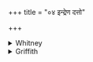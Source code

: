 +++
title = "०४ इन्द्रेण दत्तो"

+++

<details><summary>Whitney</summary>

### Translation
4. Given by Indra, instructed by Varuṇa, sent forth by the Maruts, hath  
the formidable one come to us; let this man, in your lap, O  
heaven-and-earth, not hunger, not thirst.

### Notes
The "thirst" of the patient in Kāuś. has no more substantial foundation  
than the last two words of this verse. The text in Ppp. is defaced, but  
shows *sṛṣṭas* for *śiṣṭas* in **a**, and in **c, d**, after *-thivī,  
pari dadāmi sa mā.* The Anukr. would have us scan 11 + 11: 8 + 9 = 39,  
dividing before *upásthe;* but the *pada*-mss. mark the division  
correctly, after that word.
</details>

<details><summary>Griffith</summary>

As Indra's gift, by Varuna instructed the fierce one came to us sent by the Maruts. Let him, O Heaven and Earth, rest in your bosom. Let him not hunger, let him not be thirsty.
</details>

